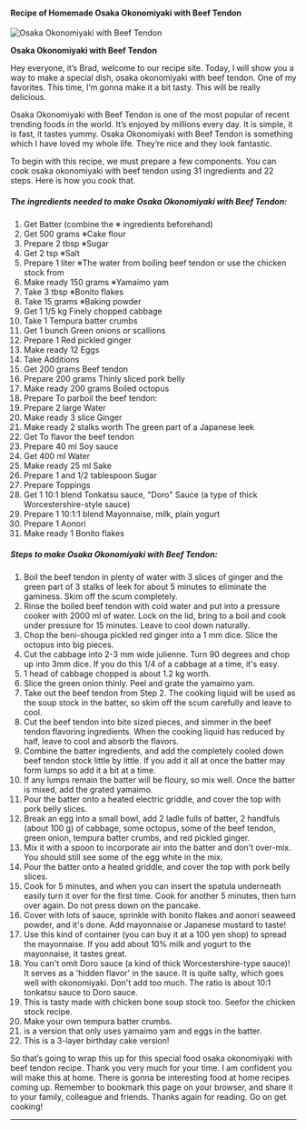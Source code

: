             

#### Recipe of Homemade Osaka Okonomiyaki with Beef Tendon

![Osaka Okonomiyaki with Beef Tendon](https://img-global.cpcdn.com/recipes/5766766490812416/751x532cq70/osaka-okonomiyaki-with-beef-tendon-recipe-main-photo.jpg)

**Osaka Okonomiyaki with Beef Tendon**

Hey everyone, it’s Brad, welcome to our recipe site. Today, I will show you a way to make a special dish, osaka okonomiyaki with beef tendon. One of my favorites. This time, I’m gonna make it a bit tasty. This will be really delicious.

Osaka Okonomiyaki with Beef Tendon is one of the most popular of recent trending foods in the world. It’s enjoyed by millions every day. It is simple, it is fast, it tastes yummy. Osaka Okonomiyaki with Beef Tendon is something which I have loved my whole life. They’re nice and they look fantastic.

To begin with this recipe, we must prepare a few components. You can cook osaka okonomiyaki with beef tendon using 31 ingredients and 22 steps. Here is how you cook that.

##### The ingredients needed to make Osaka Okonomiyaki with Beef Tendon:

1.  Get Batter (combine the ※ ingredients beforehand)
2.  Get 500 grams ※Cake flour
3.  Prepare 2 tbsp ※Sugar
4.  Get 2 tsp ※Salt
5.  Prepare 1 liter ※The water from boiling beef tendon or use the chicken stock from
6.  Make ready 150 grams ※Yamaimo yam
7.  Take 3 tbsp ※Bonito flakes
8.  Take 15 grams ※Baking powder
9.  Get 1 1/5 kg Finely chopped cabbage
10.  Take 1 Tempura batter crumbs
11.  Get 1 bunch Green onions or scallions
12.  Prepare 1 Red pickled ginger
13.  Make ready 12 Eggs
14.  Take Additions
15.  Get 200 grams Beef tendon
16.  Prepare 200 grams Thinly sliced pork belly
17.  Make ready 200 grams Boiled octopus
18.  Prepare To parboil the beef tendon:
19.  Prepare 2 large Water
20.  Make ready 3 slice Ginger
21.  Make ready 2 stalks worth The green part of a Japanese leek
22.  Get To flavor the beef tendon
23.  Prepare 40 ml Soy sauce
24.  Get 400 ml Water
25.  Make ready 25 ml Sake
26.  Prepare 1 and 1/2 tablespoon Sugar
27.  Prepare Toppings
28.  Get 1 10:1 blend Tonkatsu sauce, "Doro" Sauce (a type of thick Worcestershire-style sauce)
29.  Prepare 1 10:1:1 blend Mayonnaise, milk, plain yogurt
30.  Prepare 1 Aonori
31.  Make ready 1 Bonito flakes

##### Steps to make Osaka Okonomiyaki with Beef Tendon:

1.  Boil the beef tendon in plenty of water with 3 slices of ginger and the green part of 3 stalks of leek for about 5 minutes to eliminate the gaminess. Skim off the scum completely.
2.  Rinse the boiled beef tendon with cold water and put into a pressure cooker with 2000 ml of water. Lock on the lid, bring to a boil and cook under pressure for 15 minutes. Leave to cool down naturally.
3.  Chop the beni-shouga pickled red ginger into a 1 mm dice. Slice the octopus into big pieces.
4.  Cut the cabbage into 2-3 mm wide julienne. Turn 90 degrees and chop up into 3mm dice. If you do this 1/4 of a cabbage at a time, it's easy.
5.  1 head of cabbage chopped is about 1.2 kg worth.
6.  Slice the green onion thinly. Peel and grate the yamaimo yam.
7.  Take out the beef tendon from Step 2. The cooking liquid will be used as the soup stock in the batter, so skim off the scum carefully and leave to cool.
8.  Cut the beef tendon into bite sized pieces, and simmer in the beef tendon flavoring ingredients. When the cooking liquid has reduced by half, leave to cool and absorb the flavors.
9.  Combine the batter ingredients, and add the completely cooled down beef tendon stock little by little. If you add it all at once the batter may form lumps so add it a bit at a time.
10.  If any lumps remain the batter will be floury, so mix well. Once the batter is mixed, add the grated yamaimo.
11.  Pour the batter onto a heated electric griddle, and cover the top with pork belly slices.
12.  Break an egg into a small bowl, add 2 ladle fulls of batter, 2 handfuls (about 100 g) of cabbage, some octopus, some of the beef tendon, green onion, tempura batter crumbs, and red pickled ginger.
13.  Mix it with a spoon to incorporate air into the batter and don't over-mix. You should still see some of the egg white in the mix.
14.  Pour the batter onto a heated griddle, and cover the top with pork belly slices.
15.  Cook for 5 minutes, and when you can insert the spatula underneath easily turn it over for the first time. Cook for another 5 minutes, then turn over again. Do not press down on the pancake.
16.  Cover with lots of sauce, sprinkle with bonito flakes and aonori seaweed powder, and it's done. Add mayonnaise or Japanese mustard to taste!
17.  Use this kind of container (you can buy it at a 100 yen shop) to spread the mayonnaise. If you add about 10% milk and yogurt to the mayonnaise, it tastes great.
18.  You can't omit Doro sauce (a kind of thick Worcestershire-type sauce)! It serves as a 'hidden flavor' in the sauce. It is quite salty, which goes well with okonomiyaki. Don't add too much. The ratio is about 10:1 tonkatsu sauce to Doro sauce.
19.  This is tasty made with chicken bone soup stock too. Seefor the chicken stock recipe.
20.  Make your own tempura batter crumbs.
21.  is a version that only uses yamaimo yam and eggs in the batter.
22.  This is a 3-layer birthday cake version!

So that’s going to wrap this up for this special food osaka okonomiyaki with beef tendon recipe. Thank you very much for your time. I am confident you will make this at home. There is gonna be interesting food at home recipes coming up. Remember to bookmark this page on your browser, and share it to your family, colleague and friends. Thanks again for reading. Go on get cooking!

* * *